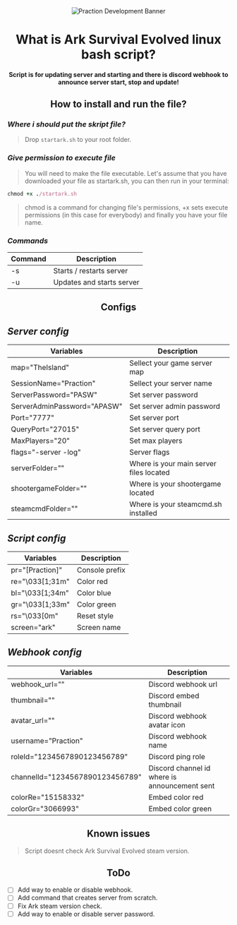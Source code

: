 <div align="center">
  <img src="https://github.com/Praction-Development/.github/blob/main/images/Praction_Banner.png" alt="Praction Development Banner">
</div>


<div align="center">
  <h1>What is Ark Survival Evolved linux bash script?</h1>
  <h4>Script is for updating server and starting and there is discord webhook to announce server start, stop and update!</h4>
</div>

<div align="center">
  <h2>How to install and run the file?</h2>
</div>

### _Where i should put the skript file?_
> Drop `startark.sh` to your root folder.

### _Give permission to execute file_
> You will need to make the file executable. Let's assume that you have downloaded your file as startark.sh, you can then run in your terminal:
```ruby
chmod +x ./startark.sh
```
> chmod is a command for changing file's permissions, +x sets execute permissions (in this case for everybody) and finally you have your file name.

### _Commands_
| Command | Description |
| --- | --- |
| -s | Starts / restarts server |
| -u | Updates and starts server |

<div align="center">
  <h2>Configs</h2>
</div>

## _Server config_
| Variables | Description |
| --- | --- |
| map="TheIsland" | Sellect your game server map |
| SessionName="Praction" | Sellect your server name |
| ServerPassword="PASW" | Set server password |
| ServerAdminPassword="APASW" | Set server admin password |
| Port="7777" | Set server port |
| QueryPort="27015" | Set server query port |
| MaxPlayers="20" | Set max players |
| flags="-server -log" | Server flags |
| serverFolder="" | Where is your main server files located |
| shootergameFolder="" | Where is your shootergame located |
| steamcmdFolder="" | Where is your steamcmd.sh installed |

## _Script config_
| Variables | Description |
| --- | --- |
| pr="[Praction]" | Console prefix |
| re="\033[1;31m" | Color red |
| bl="\033[1;34m" | Color blue |
| gr="\033[1;33m" | Color green |
| rs="\033[0m" | Reset style |
| screen="ark" | Screen name |


## _Webhook config_
| Variables | Description |
| --- | --- |
| webhook_url="" | Discord webhook url |
| thumbnail="" | Discord embed thumbnail |
| avatar_url="" | Discord webhook avatar icon |
| username="Praction" | Discord webhook name |
| roleId="1234567890123456789" | Discord ping role |
| channelId="1234567890123456789" | Discord channel id where is announcement sent |
| colorRe="15158332" | Embed color red |
| colorGr="3066993" | Embed color green |

<div align="center">
  <h2>Known issues</h2>
</div>

> Script doesnt check Ark Survival Evolved steam version.

<div align="center">
  <h2>ToDo</h2>
</div>

- [ ] Add way to enable or disable webhook.
- [ ] Add command that creates server from scratch.
- [ ] Fix Ark steam version check.
- [ ] Add way to enable or disable server password.
